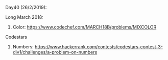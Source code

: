 Day40 (26/2/2019): 

Long March 2018: 
1. Color: https://www.codechef.com/MARCH18B/problems/MIXCOLOR

Codestars
1. Numbers: https://www.hackerrank.com/contests/codestars-contest-3-div1/challenges/a-problem-on-numbers